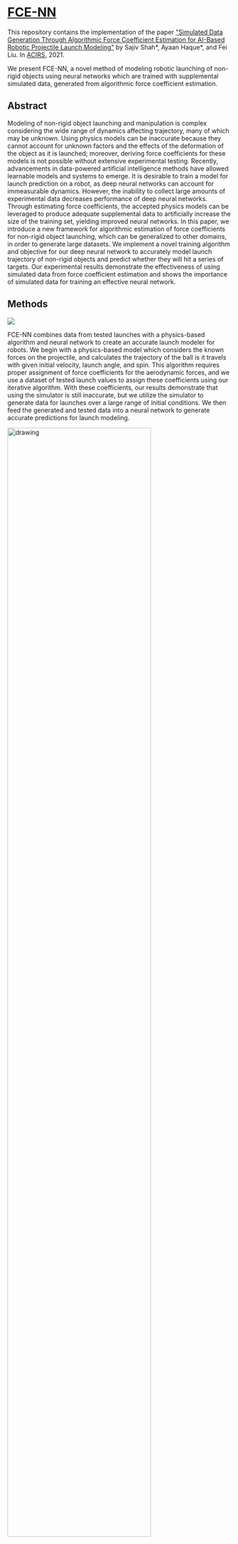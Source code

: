 # [FCE-NN](https://ayaanzhaque.github.io/FCE-NN/)

This repository contains the implementation of the paper ["Simulated Data Generation Through Algorithmic Force Coefficient Estimation for AI-Based Robotic Projectile Launch Modeling"](https://arxiv.org/abs/2105.12833) by Sajiv Shah*, Ayaan Haque*, and Fei Liu. In [ACIRS](http://www.acirs.org/), 2021.

We present FCE-NN, a novel method of modeling robotic launching of non-rigid objects using neural networks which are trained with supplemental simulated data, generated from algorithmic force coefficient estimation.

## Abstract

Modeling of non-rigid object launching and manipulation is complex considering the wide range of dynamics affecting trajectory, many of which may be unknown. Using physics models can be inaccurate because they cannot account for unknown factors and the effects of the deformation of the object as it is launched; moreover, deriving force coefficients for these models is not possible without extensive experimental testing. Recently, advancements in data-powered artificial intelligence methods have allowed learnable models and systems to emerge. It is desirable to train a model for launch prediction on a robot, as deep neural networks can account for immeasurable dynamics. However, the inability to collect large amounts of experimental data decreases performance of deep neural networks. Through estimating force coefficients, the accepted physics models can be leveraged to produce adequate supplemental data to artificially increase the size of the training set, yielding improved neural networks. In this paper, we introduce a new framework for algorithmic estimation of force coefficients for non-rigid object launching, which can be generalized to other domains, in order to generate large datasets. We implement a novel training algorithm and objective for our deep neural network to accurately model launch trajectory of non-rigid objects and predict whether they will hit a series of targets. Our experimental results demonstrate the effectiveness of using simulated data from force coefficient estimation and shows the importance of simulated data for training an effective neural network.

## Methods

![](https://github.com/ayaanzhaque/FCE-NN/blob/main/images/model_fig.png?raw=true)

FCE-NN combines data from tested launches with a physics-based algorithm and neural network to create an accurate launch modeler for robots. We begin with a physics-based model which considers the known forces on the projectile, and calculates the trajectory of the ball is it travels with given initial velocity, launch angle, and spin. This algorithm requires proper assignment of force coefficients for the aerodynamic forces, and we use a dataset of tested launch values to assign these coefficients using our iterative algorithm. With these coefficients, our results demonstrate that using the simulator is still inaccurate, but we utilize the simulator to generate data for launches over a large range of initial conditions. We then feed the generated and tested data into a neural network to generate accurate predictions for launch modeling.

<img src="https://github.com/ayaanzhaque/FCE-NN/blob/main/images/trajectories.png?raw=true" alt="drawing" width="80%"/>

## Results

A brief summary of our results and figures are shown below.

![](https://github.com/ayaanzhaque/FCE-NN/blob/main/images/table.png?raw=true)

This table shows the accuracy and F1-scores for our neural network on the testset with varying quantities of simulated data.

![](https://github.com/ayaanzhaque/FCE-NN/blob/main/images/trajectory_results.png?raw=true)

This graph shows comparison of experimentally measured trajectories and trajectories generated by the simulator using estimated force coefficients (left). Inaccuracy of generated trajectories using estimated force coefficients in comparison to experimental trajectories on the test set (right).


## Code

Our scripts and code are provided in the repo. We provide the loop to perform force coefficient estimation as well as a barebones neural network with correct node configurations. However, we recommend this network is substituted with a deeper and more effective network. The force coefficient estimator code is in [```fce.py```](https://github.com/ayaanzhaque/FCE-NN/blob/main/fce.py). The barebones neural network architecture is provided in [```nn.py```](https://github.com/ayaanzhaque/FCE-NN/blob/main/nn.py). The neural network was written in Keras.

## Citation

If you found our code or paper useful, please consider citing.

```
@misc{shah2021simulated,
      title={Simulated Data Generation Through Algorithmic Force Coefficient Estimation for AI-Based Robotic Projectile Launch Modeling}, 
      author={Sajiv Shah and Ayaan Haque and Fei Liu},
      year={2021},
      eprint={2105.12833},
      archivePrefix={arXiv},
      primaryClass={cs.RO}
}
```
